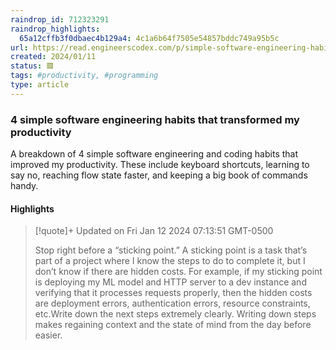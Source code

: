 ```yaml
---
raindrop_id: 712323291
raindrop_highlights:
  65a12cffb3f0dbaec4b129a4: 4c1a6b64f7505e54857bddc749a95b5c
url: https://read.engineerscodex.com/p/simple-software-engineering-habits
created: 2024/01/11
status: 🟥
tags: #productivity, #programming
type: article
---
```



### 4 simple software engineering habits that transformed my productivity

A breakdown of 4 simple software engineering and coding habits that improved my productivity. These include keyboard shortcuts, learning to say no, reaching flow state faster, and keeping a big book of commands handy.

#### Highlights

> [!quote]+ Updated on Fri Jan 12 2024 07:13:51 GMT-0500
>
> Stop right before a “sticking point.” A sticking point is a task that’s part of a project where I know the steps to do to complete it, but I don’t know if there are hidden costs. For example, if my sticking point is deploying my ML model and HTTP server to a dev instance and verifying that it processes requests properly, then the hidden costs are deployment errors, authentication errors, resource constraints, etc.Write down the next steps extremely clearly. Writing down steps makes regaining context and the state of mind from the day before easier.
